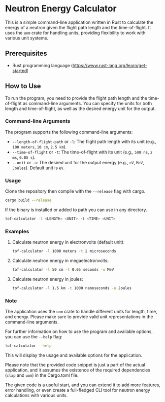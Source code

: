 # Neutron Energy Calculator

This is a simple command-line application written in Rust to calculate the energy of a neutron given the flight path length and the time-of-flight. It uses the `uom` crate for handling units, providing flexibility to work with various unit systems.

## Prerequisites

- Rust programming language (<https://www.rust-lang.org/learn/get-started>)

## How to Use

To run the program, you need to provide the flight path length and the time-of-flight as command-line arguments. You can specify the units for both length and time-of-flight, as well as the desired energy unit for the output.

### Command-line Arguments

The program supports the following command-line arguments:

- `--length-of-flight-path` or `-l`: The flight path length with its unit (e.g., `100 meters`, `10 cm`, `2.5 km`).
- `--time-of-flight` or `-t`: The time-of-flight with its unit (e.g., `500 ns`, `2 ms`, `0.05 s`).
- `--unit` or `-u`: The desired unit for the output energy (e.g., `eV`, `MeV`, `Joules`). Default unit is `eV`.

### Usage

Clone the repository then compile with the `--release` flag with cargo.

```bash
cargo build --release
```

If the binary is installed or added to path you can use in any directory.

```bash
tof-calculator -l <LENGTH> <UNIT> -t <TIME> <UNIT>
```

### Examples

1. Calculate neutron energy in electronvolts (default unit):

    ```bash
    tof-calculator -l 1000 meters -t 2 microseconds
    ```

2. Calculate neutron energy in megaelectronvolts:

    ```bash
    tof-calculator -l 50 cm -t 0.05 seconds -u MeV
    ```

3. Calculate neutron energy in joules:

    ```bash
    tof-calculator -l 1.5 km -t 1000 nanoseconds -u Joules
    ```

### Note

The application uses the `uom` crate to handle different units for length, time, and energy. Please make sure to provide valid unit representations in the command-line arguments.

For further information on how to use the program and available options, you can use the `--help` flag:

```bash
tof-calculator --help
```

This will display the usage and available options for the application.

Please note that the provided code snippet is just a part of the actual application, and it assumes the existence of the required dependencies (`clap` and `uom`) in the Cargo.toml file.

The given code is a useful start, and you can extend it to add more features, error handling, or even create a full-fledged CLI tool for neutron energy calculations with various units.
